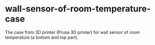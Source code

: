 # wall-sensor-of-room-temperature-case
The case from 3D printer (Prusa 3D printer) for wall sensor of room temperature (a bottom and top part).
